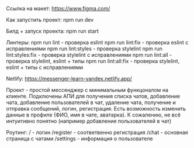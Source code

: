 Ссылка на макет: https://www.figma.com/

Как запустить проект: npm run dev

Билд + запуск проекта: npm run start

Линтеры: 
    npm run lint - проверка eslint
    npm run lint:fix - проверка eslint с исправлениями
    npm run lint:styles - проверка stylelint
    npm run lint:styles:fix - проверка stylelint с исправлениями
    npm run lint:all - проверка stylelint, eslint + типы
    npm run lint:all:fix - проверка stylelint, eslint + типы с исправлениями

Netlify: https://messenger-learn-yandex.netlify.app/


Проект - простой мессенджер с минимальным функцоналом на клиенте. Подключены АПИ для получения списка чатов, добавление чата, добавление пользователей в чат, удаление чата, получение и отправка сообщений, логин, регистрация. Есть возможность изменить данные в профиле (ФИО, имя в чате, аватарка). К сожалению, не всё интуитивно понятно (например добавление пользователей в чат)

Роутинг: 
    / - логин
    /register - соответвенно регистрация
    /chat - основная страница с чатами
    /settings - информация о пользователе
